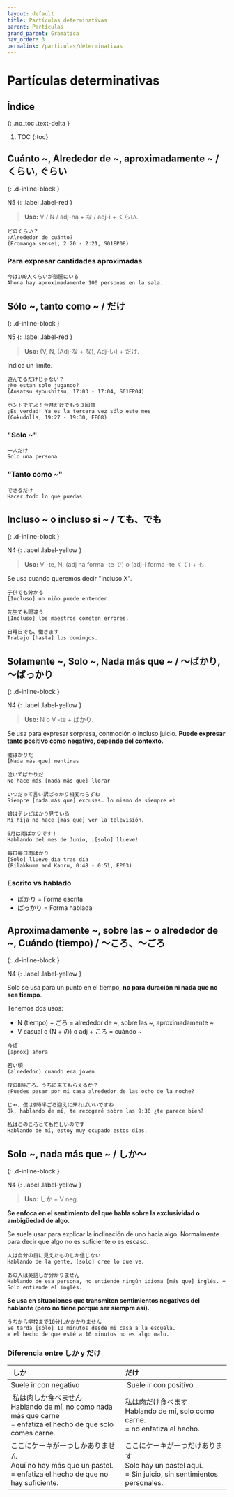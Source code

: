 ```yaml
---
layout: default
title: Partículas determinativas
parent: Partículas
grand_parent: Gramática
nav_order: 3
permalink: /particulas/determinativas
---
```


# Partículas determinativas

## Índice
{: .no_toc .text-delta }

1. TOC
{:toc}

## Cuánto ~, Alrededor de ~, aproximadamente ~ / くらい, ぐらい
{: .d-inline-block }

N5
{: .label .label-red }

> **Uso:** V / N / adj-na + な / adj-i + くらい.

```
どのくらい？
¿Alrededor de cuánto?
(Eromanga sensei, 2:20 - 2:21, S01EP08)
```

### Para expresar cantidades aproximadas

```
今は100人くらいが部屋にいる
Ahora hay aproximadamente 100 personas en la sala.
```

## Sólo ~, tanto como ~ / だけ
{: .d-inline-block }

N5
{: .label .label-red }

> **Uso:** (V, N, (Adj-な + な), Adj-い) + だけ.

Indica un límite.

```
遊んでるだけじゃない？
¿No están solo jugando?
(Ansatsu Kyoushitsu, 17:03 - 17:04, S01EP04)

ホントですよ！今月だけでもう３回目
¡Es verdad! Ya es la tercera vez sólo este mes
(Gokudolls, 19:27 - 19:30, EP08)
```

### "Solo ~"

```
一人だけ
Solo una persona
```

### “Tanto como ~"

```
できるだけ
Hacer todo lo que puedas
```

## Incluso ~ o incluso si ~ / ても、でも
{: .d-inline-block }

N4
{: .label .label-yellow }

> **Uso:** V -te, N, (adj na forma -te で) o (adj-i forma -te くて) + も.

Se usa cuando queremos decir "Incluso X".

```
子供でも分かる
[Incluso] un niño puede entender.

先生でも間違う
[Incluso] los maestros cometen errores.

日曜日でも、働きます
Trabajo [hasta] los domingos.
```

## Solamente ~, Solo ~, Nada más que ~ / 〜ばかり, 〜ばっかり
{: .d-inline-block }

N4
{: .label .label-yellow }

> **Uso:** N o V -te + ばかり.

Se usa para expresar sorpresa, conmoción o incluso juicio. **Puede expresar tanto positivo como negativo, depende del contexto.**

```
嘘ばかりだ
[Nada más que] mentiras

泣いてばかりだ
No hace más [nada más que] llorar

いつだって言い訳ばっかり相変わらずね
Siempre [nada más que] excusas… lo mismo de siempre eh

娘はテレビばかり見ている
Mi hija no hace [más que] ver la televisión.

6月は雨ばかりです！
Hablando del mes de Junio, ¡[solo] llueve!

毎日毎日雨ばかり
[Solo] llueve día tras día
(Rilakkuma and Kaoru, 0:48 - 0:51, EP03)
```

### Escrito vs hablado

- ばかり = Forma escrita
- ばっかり = Forma hablada

## Aproximadamente ~, sobre las ~ o alrededor de ~, Cuándo (tiempo) / 〜ころ、〜ごろ
{: .d-inline-block }

N4
{: .label .label-yellow }

Solo se usa para un punto en el tiempo, **no para duración ni nada que no sea tiempo**.

Tenemos dos usos:
- N (tiempo) + ごろ = alrededor de ~, sobre las ~, aproximadamente ~
- V casual o (N + の) o adj + ころ = cuándo ~

```
今頃
[aprox] ahora

若い頃
(alrededor) cuando era joven

夜の8時ごろ、うちに来てもらえるか？
¿Puedes pasar por mi casa alrededor de las ocho de la noche?

じゃ、僕は9時半ごろ迎えに来ればいいですね
Ok, hablando de mí, te recogeré sobre las 9:30 ¿te parece bien?

私はこのころとても忙しいのです
Hablando de mí, estoy muy ocupado estos días.
```

## Solo ~, nada más que ~ / しか〜
{: .d-inline-block }

N4
{: .label .label-yellow }

> **Uso:** しか + V neg.

**Se enfoca en el sentimiento del que habla sobre la exclusividad o ambigüedad de algo.**

Se suele usar para explicar la inclinación de uno hacia algo. Normalmente para decir que algo no es suficiente o es escaso.

```
人は自分の目に見えたものしか信じない
Hablando de la gente, [solo] cree lo que ve.

あの人は英語しか分かりません
Hablando de esa persona, no entiende ningún idioma [más que] inglés. = Solo entiende el inglés.
```

**Se usa en situaciones que transmiten sentimientos negativos del hablante (pero no tiene porqué ser siempre así).**

```
うちから学校まで10分しかかかりません
Se tarda [sólo] 10 minutos desde mi casa a la escuela.
= el hecho de que esté a 10 minutos no es algo malo.
```

### Diferencia entre しか y だけ

| しか | だけ |
|:-----|:----|
| Suele ir con negativo | Suele ir con positivo |
| 私は肉しか食べません <br> Hablando de mí, no como nada más que carne <br> = enfatiza el hecho de que solo comes carne. | 私は肉だけ食べます <br> Hablando de mí, solo como carne. <br> = no enfatiza el hecho. |
| ここにケーキが一つしかありません <br> Aquí no hay más que un pastel. <br> = enfatiza el hecho de que no hay suficiente. | ここにケーキが一つだけあります <br> Solo hay un pastel aquí. <br> = Sin juicio, sin sentimientos personales. |
